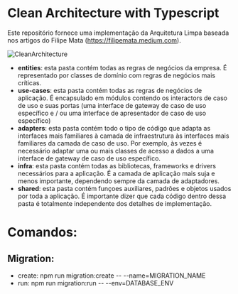 # Clean Architecture with Typescript
Este repositório fornece uma implementação da Arquitetura Limpa baseada nos artigos do Filipe Mata (https://filipemata.medium.com).


![CleanArchitecture](https://user-images.githubusercontent.com/10949632/92665934-3390a380-f2de-11ea-8c63-5447e5773e2d.jpg)

- **entities**: esta pasta contém todas as regras de negócios da empresa. É representado por classes de domínio com regras de negócios mais críticas.
- **use-cases**: esta pasta contém todas as regras de negócios de aplicação. É encapsulado em módulos contendo os interactors de caso de uso e suas portas (uma interface de gateway de caso de uso específico e / ou uma interface de apresentador de caso de uso específico)
- **adapters**: esta pasta contém todo o tipo de código que adapta as interfaces mais familiares à camada de infraestrutura às interfaces mais familiares da camada de caso de uso. Por exemplo, às vezes é necessário adaptar uma ou mais classes de acesso a dados a uma interface de gateway de caso de uso específico.
- **infra**: esta pasta contém todas as bibliotecas, frameworks e drivers necessários para a aplicação. É a camada de aplicação mais suja e menos importante, dependendo sempre da camada de adaptadores.
- **shared**: esta pasta contém funçoes auxiliares, padrões e objetos usados por toda a aplicação. É importante dizer que cada código dentro dessa pasta é totalmente independente dos detalhes de implementação.


# Comandos: 
## Migration: 
- create: npm run migration:create -- --name=MIGRATION_NAME
- run: npm run migration:run -- --env=DATABASE_ENV
